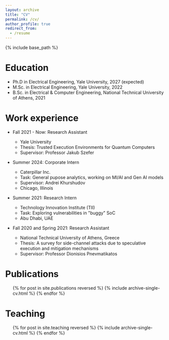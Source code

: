 ```yaml
---
layout: archive
title: "CV"
permalink: /cv/
author_profile: true
redirect_from:
  - /resume
---
```


{% include base_path %}

Education
======
* Ph.D in Electrical Engineering, Yale University, 2027 (expected)
* M.Sc. in Electrical Engineering, Yale University, 2022
* B.Sc. in Electrical & Computer Engineering, National Technical University of Athens, 2021

Work experience
======

* Fall 2021 - Now: Research Assistant
  * Yale University
  * Thesis: Trusted Execution Environments for Quantum Computers
  * Supervisor: Professor Jakub Szefer

* Summer 2024: Corporate Intern
  * Caterpillar Inc.
  * Task: General pupose analytics, working on Ml/AI and Gen AI models
  * Supervisor: Andrei Khurshudov
  * Chicago, Illinois

* Summer 2021: Research Intern
  * Technology Innovation Institute (TII)
  * Task: Exploring vulnerabilities in "buggy" SoC
  * Abu Dhabi, UAE

* Fall 2020 and Spring 2021: Research Assistant
  * National Technical University of Athens, Greece
  * Thesis: A survey for side-channel attacks due to speculative execution and mitigation mechanisms
  * Supervisor: Professor Dionisios Pnevmatikatos
  
<!-- Skills
======
* Skill 1
* Skill 2
  * Sub-skill 2.1
  * Sub-skill 2.2
  * Sub-skill 2.3
* Skill 3 -->

Publications
======
  <ul>{% for post in site.publications reversed %}
    {% include archive-single-cv.html %}
  {% endfor %}</ul>
  
<!-- Talks
======
  <ul>{% for post in site.talks reversed %}
    {% include archive-single-talk-cv.html  %}
  {% endfor %}</ul> -->
  
Teaching
======
  <ul>{% for post in site.teaching reversed %}
    {% include archive-single-cv.html %}
  {% endfor %}</ul>
  
<!-- Service and leadership
======
* Currently signed in to 43 different slack teams -->
